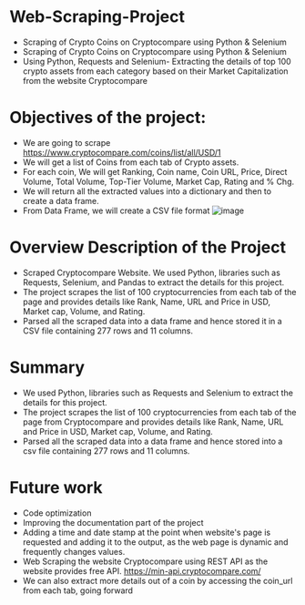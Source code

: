 # Web-Scraping-Project
- Scraping of Crypto Coins on Cryptocompare using Python &amp; Selenium
- Scraping of Crypto Coins on Cryptocompare using Python & Selenium
- Using Python, Requests and Selenium- Extracting the details of top 100 crypto assets from each category based on their Market Capitalization from the website Cryptocompare

# Objectives of the project:
- We are going to scrape https://www.cryptocompare.com/coins/list/all/USD/1
- We will get a list of Coins from each tab of Crypto assets.
- For each coin, We will get Ranking, Coin name, Coin URL, Price, Direct Volume, Total Volume, Top-Tier Volume, Market Cap, Rating and % Chg.
- We will return all the extracted values into a dictionary and then to create a data frame.
- From Data Frame, we will create a CSV file format
![image](https://user-images.githubusercontent.com/85775960/197727907-7e18bb76-9542-4897-9c87-0b0f6a4c1c51.png)

# Overview Description of the Project
- Scraped Cryptocompare Website. We used Python, libraries such as Requests, Selenium, and Pandas to extract the details for this project.
- The project scrapes the list of 100 cryptocurrencies from each tab of the page and provides details like Rank, Name, URL and Price in USD, Market cap, Volume, and Rating.
- Parsed all the scraped data into a data frame and hence stored it in a CSV file containing 277 rows and 11 columns.

# Summary
- We used Python, libraries such as Requests and Selenium to extract the details for this project.
- The project scrapes the list of 100 cryptocurrencies from each tab of the page from Cryptocompare and provides details like Rank, Name, URL and Price in USD, Market cap, Volume, and Rating.
- Parsed all the scraped data into a data frame and hence stored into a csv file containing 277 rows and 11 columns.

# Future work
- Code optimization
- Improving the documentation part of the project
- Adding a time and date stamp at the point when website's page is requested and adding it to the output, as the web page is dynamic and frequently changes values.
- Web Scraping the website Cryptocompare using REST API as the website provides free API. https://min-api.cryptocompare.com/
- We can also extract more details out of a coin by accessing the coin_url from each tab, going forward
